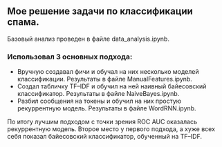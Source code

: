 ## Мое решение задачи по классификации спама.

Базовый анализ проведен в файле data_analysis.ipynb.

### Использовал 3 основных подхода:
- Вручную создавал фичи и обучал на них несколько моделей классификации. Результаты в файле ManualFeatures.ipynb.
- Создал табличку TF–IDF и обучил на ней наивный байесовский классификатор. Результаты в файле NaiveBayes.ipynb.
- Разбил сообщения на токены и обучил на них простую рекуррентную модель. Результаты в файле WordRNN.ipynb.

По итогу лучшим подходом с точки зрения ROC AUC оказалась рекуррентную модель.
Второе место у первого подхода, а хуже всех себя показал байесовский классификатор, обученный на TF–IDF. 

  
